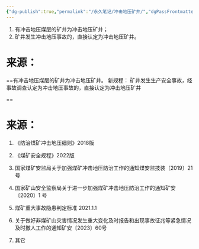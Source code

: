 ```yaml
---
{"dg-publish":true,"permalink":"/永久笔记/冲击地压矿井/","dgPassFrontmatter":true}
---
```



1. 有冲击地压煤层的矿井为冲击地压矿井；
2. 矿井发生冲击地压事故的，直接认定为冲击地压矿井。






# 来源：
==有冲击地压煤层的矿井为冲击地压矿井。
新规程：
矿井发生生产安全事故，经事故调查认定为冲击地压事故的，直接认定为冲击地压矿井


==









# 来源：
1. 《防治煤矿冲击地压细则》2018版



2. 《煤矿安全规程》2022版



3. 国家煤矿安监局关于加强煤矿冲击地压防治工作的通知煤安监技装〔2019〕21 号



4. 国家矿山安全监察局关于进一步加强煤矿冲击地压防治工作的通知矿安〔2020〕1 号




5. 煤矿重大事故隐患判定标准 2021.1.1



6. 关于做好⾮煤矿⼭灾害情况发⽣重⼤变化及时报告和出现事故征兆等紧急情况及时撤⼈⼯作的通知矿安〔2023〕60号



7. 其它